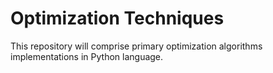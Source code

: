 # Optimization Techniques
This repository will comprise primary optimization algorithms implementations in Python language. 

